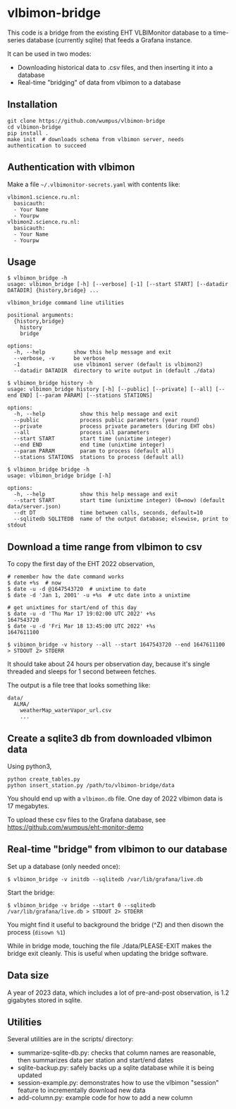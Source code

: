 # vlbimon-bridge

This code is a bridge from the existing EHT VLBIMonitor database to a
time-series database (currently sqlite) that feeds a Grafana instance.

It can be used in two modes:

* Downloading historical data to .csv files, and then inserting it into a database
* Real-time "bridging" of data from vlbimon to a database

## Installation

```
git clone https://github.com/wumpus/vlbimon-bridge
cd vlbimon-bridge
pip install .
make init  # downloads schema from vlbimon server, needs authentication to succeed
```

## Authentication with vlbimon

Make a file `~/.vlbimonitor-secrets.yaml` with contents like:

```
vlbimon1.science.ru.nl:
  basicauth:
  - Your Name
  - Yourpw
vlbimon2.science.ru.nl:
  basicauth:
  - Your Name
  - Yourpw
```

## Usage

```
$ vlbimon_bridge -h
usage: vlbimon_bridge [-h] [--verbose] [-1] [--start START] [--datadir DATADIR] {history,bridge} ...

vlbimon_bridge command line utilities

positional arguments:
  {history,bridge}
    history
    bridge

options:
  -h, --help         show this help message and exit
  --verbose, -v      be verbose
  -1                 use vlbimon1 server (default is vlbimon2)
  --datadir DATADIR  directory to write output in (default ./data)

$ vlbimon_bridge history -h
usage: vlbimon_bridge history [-h] [--public] [--private] [--all] [--end END] [--param PARAM] [--stations STATIONS]

options:
  -h, --help           show this help message and exit
  --public             process public parameters (year round)
  --private            process private parameters (during EHT obs)
  --all                process all parameters
  --start START        start time (unixtime integer)
  --end END            end time (unixtime integer)
  --param PARAM        param to process (default all)
  --stations STATIONS  stations to process (default all)

$ vlbimon_bridge bridge -h
usage: vlbimon_bridge bridge [-h]

options:
  -h, --help           show this help message and exit
  --start START        start time (unixtime integer) (0=now) (default data/server.json)
  --dt DT              time between calls, seconds, default=10
  --sqlitedb SQLITEDB  name of the output database; elsewise, print to stdout
```

## Download a time range from vlbimon to csv

To copy the first day of the EHT 2022 observation,

```
# remember how the date command works
$ date +%s  # now
$ date -u -d @1647543720  # unixtime to date
$ date -d 'Jan 1, 2001' -u +%s  # utc date into a unixtime

# get unixtimes for start/end of this day
$ date -u -d 'Thu Mar 17 19:02:00 UTC 2022' +%s
1647543720
$ date -u -d 'Fri Mar 18 13:45:00 UTC 2022' +%s
1647611100

$ vibimon_bridge -v history --all --start 1647543720 --end 1647611100 > STDOUT 2> STDERR
```

It should take about 24 hours per observation day, because it's single
threaded and sleeps for 1 second between fetches.

The output is a file tree that looks something like:

```
data/
  ALMA/
    weatherMap_waterVapor_url.csv
    ...
```

## Create a sqlite3 db from downloaded vlbimon data

Using python3,

```
python create_tables.py
python insert_station.py /path/to/vlbimon-bridge/data
```

You should end up with a `vlbimon.db` file. One day of 2022 vlbimon
data is 17 megabytes.

To upload these csv files to the Grafana database, see https://github.com/wumpus/eht-monitor-demo

## Real-time "bridge" from vlbimon to our database

Set up a database (only needed once):
```
$ vlbimon_bridge -v initdb --sqlitedb /var/lib/grafana/live.db
```

Start the bridge:

```
$ vlbimon_bridge -v bridge --start 0 --sqlitedb /var/lib/grafana/live.db > STDOUT 2> STDERR
```

You might find it useful to background the bridge (^Z) and then disown the process (`disown %1`)

While in bridge mode, touching the file ./data/PLEASE-EXIT makes the bridge exit cleanly. This is
useful when updating the bridge software.

## Data size

A year of 2023 data, which includes a lot of pre-and-post observation, is 1.2 gigabytes stored in sqlite.

## Utilities

Several utilities are in the scripts/ directory:

* summarize-sqlite-db.py: checks that column names are reasonable, then summarizes data per station and start/end dates
* sqlite-backup.py: safely backs up a sqlite database while it is being updated
* session-example.py: demonstrates how to use the vlbimon "session" feature to incrementally download new data
* add-column.py: example code for how to add a new column

